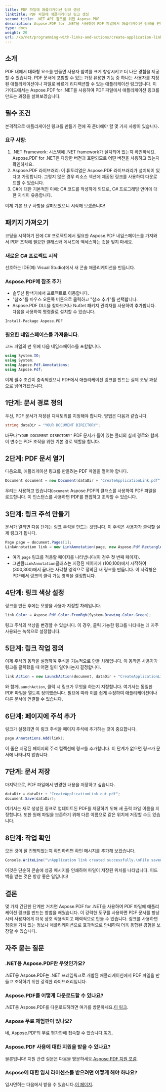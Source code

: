 ```yaml
---
title: PDF 파일에 애플리케이션 링크 생성
linktitle: PDF 파일에 애플리케이션 링크 생성
second_title: .NET API 참조를 위한 Aspose.PDF
description: Aspose.PDF for .NET을 사용하여 PDF 파일에서 애플리케이션 링크를 만드는 방법을 알아보세요. PDF에서 상호 작용을 강화하기 위한 단계별 가이드입니다.
type: docs
weight: 20
url: /ko/net/programming-with-links-and-actions/create-application-link/
---
```

## 소개

PDF 내에서 대화형 요소를 만들면 사용자 참여를 크게 향상시키고 더 나은 경험을 제공할 수 있습니다. PDF 문서에 포함할 수 있는 가장 유용한 기능 중 하나는 사용자를 지정된 애플리케이션이나 파일로 빠르게 리디렉션할 수 있는 애플리케이션 링크입니다. 이 가이드에서는 Aspose.PDF for .NET을 사용하여 PDF 파일에서 애플리케이션 링크를 만드는 과정을 살펴보겠습니다.

## 필수 조건

본격적으로 애플리케이션 링크를 만들기 전에 꼭 준비해야 할 몇 가지 사항이 있습니다. 

### 요구 사항:
1. .NET Framework: 시스템에 .NET framework가 설치되어 있는지 확인하세요. Aspose.PDF for .NET은 다양한 버전과 호환되므로 어떤 버전을 사용하고 있는지 확인하세요.
2. Aspose.PDF 라이브러리: 이 튜토리얼은 Aspose.PDF 라이브러리가 설치되어 있다고 가정합니다. 그렇지 않은 경우 리소스 섹션에 제공된 링크를 사용하여 다운로드할 수 있습니다. 
3. C#에 대한 기본적인 이해: C# 코드를 작성하게 되므로, C# 프로그래밍 언어에 대한 지식이 유용합니다.

이제 기본 요구 사항을 살펴보았으니 시작해 보겠습니다!

## 패키지 가져오기

코딩을 시작하기 전에 C# 프로젝트에서 필요한 Aspose.PDF 네임스페이스를 가져와서 PDF 조작에 필요한 클래스와 메서드에 액세스하는 것을 잊지 마세요.

### 새로운 C# 프로젝트 시작
선호하는 IDE(예: Visual Studio)에서 새 콘솔 애플리케이션을 만듭니다.

### Aspose.PDF에 참조 추가
- 솔루션 탐색기에서 프로젝트로 이동합니다.
- "참조"를 마우스 오른쪽 버튼으로 클릭하고 "참조 추가"를 선택합니다.
- Aspose.PDF DLL을 찾아보거나 NuGet 패키지 관리자를 사용하여 추가합니다. 다음을 사용하여 명령줄로 설치할 수 있습니다.
```bash
Install-Package Aspose.PDF
```

### 필요한 네임스페이스를 가져옵니다.
코드 파일의 맨 위에 다음 네임스페이스를 포함합니다.
```csharp
using System.IO;
using System;
using Aspose.Pdf.Annotations;
using Aspose.Pdf;
```

이제 필수 조건이 충족되었으니 PDF에서 애플리케이션 링크를 만드는 실제 코딩 과정으로 넘어가겠습니다.

## 1단계: 문서 경로 정의

우선, PDF 문서가 저장된 디렉토리를 지정해야 합니다. 방법은 다음과 같습니다.

```csharp
string dataDir = "YOUR DOCUMENT DIRECTORY";
```

 바꾸다`"YOUR DOCUMENT DIRECTORY"` PDF 문서가 들어 있는 폴더의 실제 경로와 함께. 이 변수는 PDF 조작을 위한 기본 경로 역할을 합니다.

## 2단계: PDF 문서 열기

다음으로, 애플리케이션 링크를 만들려는 PDF 파일을 열어야 합니다.

```csharp
Document document = new Document(dataDir + "CreateApplicationLink.pdf");
```

 우리는 사용하고 있습니다`Document` Aspose.PDF의 클래스를 사용하여 PDF 파일을 로드합니다. 이 인스턴스를 사용하면 PDF를 편집하고 조작할 수 있습니다.

## 3단계: 링크 주석 만들기

문서가 열리면 다음 단계는 링크 주석을 만드는 것입니다. 이 주석은 사용자가 클릭할 실제 링크가 됩니다.

```csharp
Page page = document.Pages[1];
LinkAnnotation link = new LinkAnnotation(page, new Aspose.Pdf.Rectangle(100, 100, 300, 300));
```

-  여기,`page` 링크를 적용할 페이지를 나타냅니다(이 경우 첫 번째 페이지).
-  그만큼`LinkAnnotation`클래스는 지정된 페이지에 (100,100)에서 시작하여 (300,300)에서 끝나는 사각형 영역으로 정의된 새 링크를 만듭니다. 이 사각형은 PDF에서 링크의 클릭 가능 영역을 결정합니다.

## 4단계: 링크 색상 설정

링크를 만든 후에는 모양을 사용자 지정할 차례입니다.

```csharp
link.Color = Aspose.Pdf.Color.FromRgb(System.Drawing.Color.Green);
```

링크 주석의 색상을 변경할 수 있습니다. 이 경우, 클릭 가능한 링크를 나타내는 데 자주 사용되는 녹색으로 설정합니다.

## 5단계: 링크 작업 정의

이제 주석의 동작을 설정하여 주석을 기능적으로 만들 차례입니다. 이 동작은 사용자가 링크를 클릭했을 때 어떤 일이 일어나는지 결정합니다.

```csharp
link.Action = new LaunchAction(document, dataDir + "CreateApplicationLink.pdf");
```

 와 함께`LaunchAction`, 클릭 시 링크가 무엇을 하는지 지정합니다. 여기서는 동일한 PDF 파일을 열도록 정의했습니다. 필요에 따라 이를 쉽게 수정하여 애플리케이션이나 다른 문서에 연결할 수 있습니다.

## 6단계: 페이지에 주석 추가

링크가 설정되면 이 링크 주석을 페이지 주석에 추가하는 것이 중요합니다.

```csharp
page.Annotations.Add(link);
```

이 줄은 지정된 페이지의 주석 컬렉션에 링크를 추가합니다. 이 단계가 없으면 링크가 문서에 나타나지 않습니다.

## 7단계: 문서 저장

마지막으로, PDF 파일에서 변경한 내용을 저장하고 싶습니다.

```csharp
dataDir = dataDir + "CreateApplicationLink_out.pdf";
document.Save(dataDir);
```

여기서는 새로 생성된 링크로 업데이트된 PDF를 저장하기 위해 새 출력 파일 이름을 지정합니다. 또한 원래 파일을 보존하기 위해 다른 이름으로 같은 위치에 저장할 수도 있습니다.

## 8단계: 작업 확인

모든 것이 잘 진행되었는지 확인하려면 확인 메시지를 추가해 보겠습니다.

```csharp
Console.WriteLine("\nApplication link created successfully.\nFile saved at " + dataDir);
```

이것은 단순히 콘솔에 성공 메시지를 인쇄하여 파일이 저장된 위치를 나타냅니다. 피드백을 받는 것은 항상 좋은 일입니다!

## 결론

몇 가지 간단한 단계만 거치면 Aspose.PDF for .NET을 사용하여 PDF 파일에 애플리케이션 링크를 만드는 방법을 배웠습니다. 이 강력한 도구를 사용하면 PDF 문서를 향상시켜 사용자에게 더욱 상호 작용적이고 매력적으로 만들 수 있습니다. 링크를 사용하면 청중을 가치 있는 정보나 애플리케이션으로 효과적으로 안내하여 더욱 통합된 경험을 보장할 수 있습니다.

## 자주 묻는 질문

### .NET용 Aspose.PDF란 무엇인가요?  
.NET용 Aspose.PDF는 .NET 프레임워크로 개발된 애플리케이션에서 PDF 파일을 만들고 조작하기 위한 강력한 라이브러리입니다.

### Aspose.PDF를 어떻게 다운로드할 수 있나요?  
 .NET용 Aspose.PDF를 다운로드하려면 여기를 방문하세요.[이 링크](https://releases.aspose.com/pdf/net/).

### Aspose 무료 체험판이 있나요?  
 네, Aspose.PDF의 무료 평가판에 접속할 수 있습니다.[여기](https://releases.aspose.com/).

### Aspose.PDF 사용에 대한 지원을 받을 수 있나요?  
 물론입니다! 지원 관련 질문은 다음을 방문하세요.[Aspose PDF 지원 포럼](https://forum.aspose.com/c/pdf/10).

### Aspose에 대한 임시 라이센스를 받으려면 어떻게 해야 하나요?  
 임시면허는 다음에서 받을 수 있습니다.[이 페이지](https://purchase.aspose.com/temporary-license/).